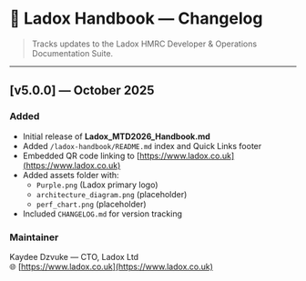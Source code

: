 
# 🧩 Ladox Handbook — Changelog

> Tracks updates to the Ladox HMRC Developer & Operations Documentation Suite.

---

## [v5.0.0] — October 2025

### Added
- Initial release of **Ladox_MTD2026_Handbook.md**
- Added `/ladox-handbook/README.md` index and Quick Links footer
- Embedded QR code linking to [https://www.ladox.co.uk](https://www.ladox.co.uk)
- Added assets folder with:
  - `Purple.png` (Ladox primary logo)
  - `architecture_diagram.png` (placeholder)
  - `perf_chart.png` (placeholder)
- Included `CHANGELOG.md` for version tracking

### Maintainer
Kaydee Dzvuke — CTO, Ladox Ltd  
🌐 [https://www.ladox.co.uk](https://www.ladox.co.uk)
